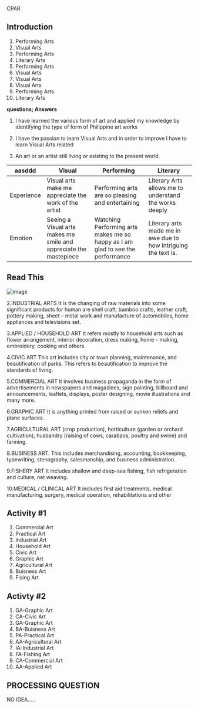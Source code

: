 CPAR
## Introduction
1. Performing Arts
2. Visual Arts
3. Performing Arts
4. Literary Arts
5. Performing Arts
6. Visual Arts
7. Visual Arts
8. Visual Arts
9. Performing Arts
10. Literary Arts

**questions; Answers**
1. I have learned the various form of art and applied my knowledge by identifying the type of form of Philippine art works
2. I have the passion to learn Visual Arts and in order to improve I have to learn Visual Arts related

1. An art or an artist still living or existing to the present world.

| aasddd | Visual | Performing | Literary |
| -- | -- | -- | -- |
|Experience|Visual arts make me appreciate the work of the artist|Performing arts are so pleasing and entertaining|Literary Arts allows me to understand the works deeply|
|Emotion|Seeing a Visual arts makes me smile and appreciate the mastepiece|Watching Performing arts makes me so happy as I am glad to see the performance|Literary arts made me in awe due to how intriguing the text is.|

##

## Read This
![image](https://user-images.githubusercontent.com/88429672/223658383-277a6efc-5bf8-4a90-9bf5-bb8fedc4005c.png)

2.<span color="yellow">INDUSTRIAL ARTS</span> It is the changing of raw materials  into some significant products for human are shell craft, bamboo crafts, leather craft, pottery making, sheet – metal work and manufacture of automobiles, home appliances and televisions set.  

3.<span color="yellow">APPLIED / HOUSEHOLD ART</span> It refers mostly to household arts such as flower arrangement, interior decoration, dress making, home – making, embroidery, cooking and others.  

4.<span color="yellow">CIVIC ART</span> This art includes city or town planning, maintenance, and beautification of parks. This refers to beautification to improve the standards of living.  

5.<span color="yellow">COMMERCIAL ART</span> It involves business propaganda in the form of advertisements in newspapers and magazines, sign painting, billboard and announcements, leaflets, displays, poster designing, movie illustrations and many more.  

6.<span color="yellow">GRAPHIC ART</span> It is anything printed from raised or sunken reliefs and plane surfaces.  

7.<span color="yellow">AGRICULTURAL ART</span> (crop production), horticulture (garden or orchard cultivation), husbandry (raising of cows, carabaos, poultry and swine) and farming.  

8.<span color="yellow">BUSINESS ART.</span> This includes merchandising, accounting, bookkeeping, typewriting, stenography, salesmanship, and business administration.   

9.<span color="yellow">FISHERY ART</span> It includes shallow and deep-sea fishing, fish refrigeration and culture, net weaving.   

10.<span color="yellow">MEDICAL / CLINICAL ART</span> It includes first aid treatments, medical manufacturing, surgery, medical operation, rehabilitations and other  


##

## Activity #1
1. Commercial Art
2. Practical Art
3. Industrial Art
4. Household Art
5. Civic Art
6. Graphic Art
7. Agricultural Art
8. Buisness Art
9. Fising Art
##

## Activty #2
1. GA-Graphic Art
2. CA-Civic Art
3. GA-Graphic Art
4. BA-Buisness Art
5. PA-Practical Art
6. AA-Agricultural Art
7. IA-Industrial Art
8. FA-Fishing Art
9. CA-Commercial Art
10. AA-Applied Art  

##

## PROCESSING QUESTION
NO IDEA.....
##

